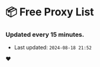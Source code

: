 # :package: Free Proxy List
### Updated every 15 minutes.

- Last updated: `2024-08-18 21:52`

:heart:
